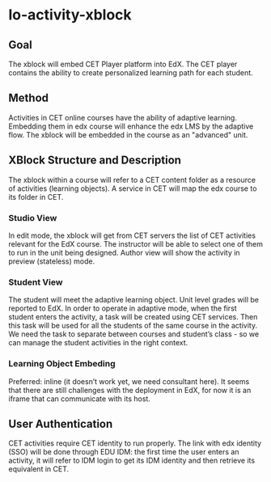 # lo-activity-xblock
## Goal
The xblock will embed CET Player platform into EdX. The CET player contains the ability to
create personalized learning path for each student.
## Method
Activities in CET online courses have the ability of adaptive learning. Embedding them in edx
course will enhance the edx LMS by the adaptive flow. The xblock will be embedded in the
course as an "advanced" unit.
## XBlock Structure and Description
The xblock within a course will refer to a CET content folder as a resource of activities
(learning objects). A service in CET will map the edx course to its folder in CET.
### Studio View
In edit mode, the xblock will get from CET servers the list of CET activities relevant for the
EdX course. The instructor will be able to select one of them to run in the unit being
designed. Author view will show the activity in preview (stateless) mode.
### Student View
The student will meet the adaptive learning object. Unit level grades will be reported to EdX.
In order to operate in adaptive mode, when the first student enters the activity, a task will be
created using CET services. Then this task will be used for all the students of the same
course in the activity.
We need the task to separate between courses and student’s class - so we can manage the
student activities in the right context.
### Learning Object Embeding
Preferred: inline (it doesn’t work yet, we need consultant here). It seems that there are still
challenges with the deployment in EdX, for now it is an iframe that can communicate with its
host.
## User Authentication
CET activities require CET identity to run properly. The link with edx identity (SSO) will be
done through EDU IDM: the first time the user enters an activity, it will refer to IDM login to
get its IDM identity and then retrieve its equivalent in CET.
